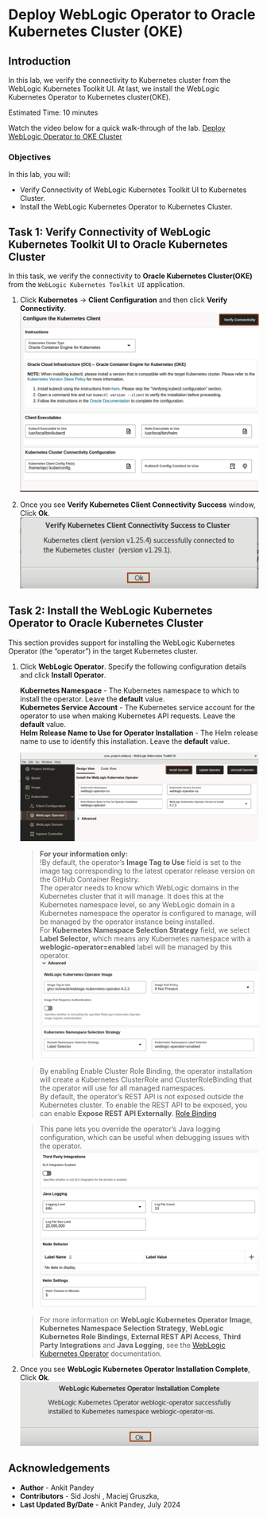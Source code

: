 # Deploy WebLogic Operator to Oracle Kubernetes Cluster (OKE)

## Introduction

In this lab, we verify the connectivity to Kubernetes cluster from the WebLogic Kubernetes Toolkit UI. At last, we install the WebLogic Kubernetes Operator to Kubernetes cluster(OKE).

Estimated Time: 10 minutes

Watch the video below for a quick walk-through of the lab.
[Deploy WebLogic Operator to OKE Cluster](videohub:1_0itbllhe)

### Objectives

In this lab, you will:

* Verify Connectivity of WebLogic Kubernetes Toolkit UI to Kubernetes Cluster.
* Install the WebLogic Kubernetes Operator to Kubernetes Cluster.

## Task 1: Verify Connectivity of WebLogic Kubernetes Toolkit UI to Oracle Kubernetes Cluster
In this task, we verify the connectivity to **Oracle Kubernetes Cluster(OKE)** from the `WebLogic Kubernetes Toolkit UI` application.

1. Click  **Kubernetes** ->  **Client Configuration** and then click **Verify Connectivity**.
    ![Verify Connectivity](images/verify-connectivity.png)

2. Once you see **Verify Kubernetes Client Connectivity Success** window, Click **Ok**.
    ![Successfully Connected](images/successfully-connected.png)

## Task 2: Install the WebLogic Kubernetes Operator to Oracle Kubernetes Cluster
This section provides support for installing the WebLogic Kubernetes Operator (the “operator”) in the target Kubernetes cluster. 

1. Click **WebLogic Operator**. Specify the following configuration details  and click **Install Operator**.

    **Kubernetes Namespace** - The Kubernetes namespace to which to install the operator. Leave the **default** value.<br>
    **Kubernetes Service Account** - The Kubernetes service account for the operator to use when making Kubernetes API requests. Leave the **default** value.<br>
    **Helm Release Name to Use for Operator Installation** - The Helm release name to use to identify this installation. Leave the **default** value.<br>

    ![WebLogic Operator](images/weblogic-operator.png) 
    
    > **For your information only:**<br>
    > !By default, the operator’s **Image Tag to Use** field is set to the image tag corresponding to the latest operator release version on the GitHub Container Registry.<br>
    > The operator needs to know which WebLogic domains in the Kubernetes cluster that it will manage. It does this at the Kubernetes namespace level, so any WebLogic domain in a Kubernetes namespace the operator is configured to manage, will be managed by the operator instance being installed.<br>
    > For **Kubernetes Namespace Selection Strategy** field, we select **Label Selector**, which means any Kubernetes namespace with a **weblogic-operator=enabled** label will be managed by this operator.<br>
    ![Operator Image](images/operator-image.png)
   
    > By enabling Enable Cluster Role Binding, the operator installation will create a Kubernetes ClusterRole and ClusterRoleBinding that the operator will use for all managed namespaces.<br>
    > By default, the operator’s REST API is not exposed outside the Kubernetes cluster. To enable the REST API to be exposed, you can enable **Expose REST API Externally**.
    [Role Binding](images/role-binding.png)<br>
    
    > This pane lets you override the operator’s Java logging configuration, which can be useful when debugging issues with the operator.<br>
    ![Java Logging](images/java-logging.png)<br>
   
    > For more information on **WebLogic Kubernetes Operator Image**, **Kubernetes Namespace Selection Strategy**, **WebLogic Kubernetes Role Bindings**, **External REST API Access**, **Third Party Integrations** and **Java Logging**, see the [WebLogic Kubernetes Operator](https://oracle.github.io/weblogic-toolkit-ui/navigate/kubernetes/k8s-wko/) documentation.

2. Once you see **WebLogic Kubernetes Operator Installation Complete**, Click **Ok**.
    ![Operator Installed](images/operator-installed.png)

## Acknowledgements

* **Author** -  Ankit Pandey
* **Contributors** - Sid Joshi , Maciej Gruszka, 
* **Last Updated By/Date** - Ankit Pandey, July 2024